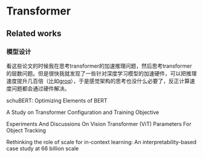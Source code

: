 # Transformer



## Related works


### 模型设计

看这些论文的时候我在思考transformer的加速推理问题，然后思考transformer的层数问题。但是很快我就发现了一些针对深度学习模型的加速硬件，可以把推理速度提升几百倍（比如[groq](https://groq.com)），于是感觉架构的思考也没什么必要了，反正计算速度问题都会通过硬件解决。

schuBERT: Optimizing Elements of BERT

A Study on Transformer Configuration and Training Objective

Experiments And Discussions On Vision Transformer (ViT) Parameters For Object Tracking

Rethinking the role of scale for in-context learning: An interpretability-based case study at 66 billion scale














